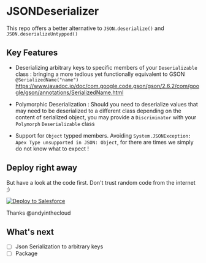 # JSONDeserializer

This repo offers a better alternative to `JSON.deserialize()` and `JSON.deserializeUntypped()`

## Key Features

- Deserializing arbitrary keys to specific members of your `Deserializable` class : bringing a more tedious yet functionally equivalent to GSON `@SerializedName("name")` https://www.javadoc.io/doc/com.google.code.gson/gson/2.6.2/com/google/gson/annotations/SerializedName.html

- Polymorphic Deserialization : Should you need to deserialize values that may need to be deserialized to a different class depending on the content of serialized object, you may provide a `Discriminator` with your `Polymorph` `Deserializable` class

- Support for `Object` typped members. Avoiding `System.JSONException: Apex Type unsupported in JSON: Object`, for there are times we simply do not know what to expect !

## Deploy right away
But have a look at the code first. Don't trust random code from the internet ;)

<a href="https://githubsfdeploy.herokuapp.com?owner=gaelmotte&repo=apex-json-serialization">
  <img alt="Deploy to Salesforce"
       src="https://raw.githubusercontent.com/afawcett/githubsfdeploy/master/src/main/webapp/resources/img/deploy.png">
</a>

Thanks @andyinthecloud

## What's next

- [ ] Json Serialization to arbitrary keys
- [ ] Package
